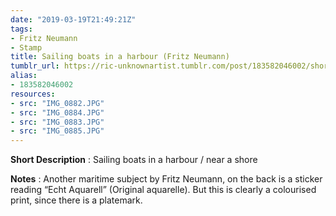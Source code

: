 ```yaml
---
date: "2019-03-19T21:49:21Z"
tags:
- Fritz Neumann
- Stamp
title: Sailing boats in a harbour (Fritz Neumann)
tumblr_url: https://ric-unknownartist.tumblr.com/post/183582046002/short-description-sailing-boats-in-a-harbour
alias:
- 183582046002
resources:
- src: "IMG_0882.JPG"
- src: "IMG_0884.JPG"
- src: "IMG_0883.JPG"
- src: "IMG_0885.JPG"
---
```


**Short Description** : Sailing boats in a harbour / near a shore

**Notes** : Another maritime subject by Fritz Neumann, on the back is a sticker reading&nbsp;“Echt Aquarell” (Original aquarelle). But this is clearly a colourised print, since there is a platemark.
